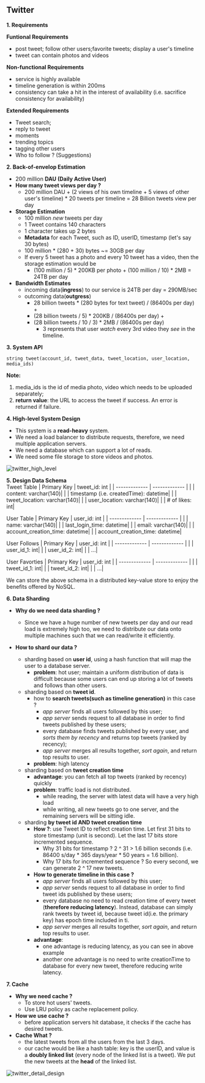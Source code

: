 ## Twitter

**1. Requirements**  

**Funtional Requirements**
- post tweet; follow other users;favorite tweets; display a user's timeline
- tweet can contain photos and videos

**Non-functional Requirements**
- service is highly available
- timeline generation is within 200ms
- consistency can take a hit in the interest of availability (i.e. sacrifice consistency for availability)

**Extended Requirements**
- Tweet search;
- reply to tweet
- moments
- trending topics
- tagging other users
- Who to follow ? (Suggestions)

**2. Back-of-envelop Estimation**  
- 200 million **DAU (Daily Active User)**
- **How many tweet views per day ?**
    - 200 million DAU + (2 views of his own timeline + 5 views of other user's timeline) * 20 tweets per timeline = 28 Billion tweets view per day 
- **Storage Estimation**
    - 100 million _new_ tweets per day
    - 1 Tweet contains 140 characters
    - 1 character takes up 2 bytes
    - **Metadata** for each Tweet, such as ID, userID, timestamp (let's say 30 bytes)
    - 100 million * (280 + 30) bytes ~= 30GB per day
    - If every 5 tweet has a photo and every 10 tweet has a video, then the storage estimation would be
      - (100 million / 5) * 200KB per photo + (100 million / 10) * 2MB = 24TB per day
- **Bandwidth Estimates**
    - incoming data(**ingress**) to our service is 24TB per day  = 290MB/sec
    - outcoming data(**outgress**)
        - 28 billion tweets * (280 bytes for text tweet) / (86400s per day) +
        - (28 billion tweets / 5) * 200KB / (86400s per day) +
        - (28 billion tweets / 10 / 3) * 2MB / (86400s per day) 
            - 3 represents that user _watch_ every 3rd video they _see_ in the timeline.

**3. System API**

```
string tweet(account_id, tweet_data, tweet_location, user_location, media_ids)
```

**Note:**  
1. media_ids is the id of media photo, video which needs to be uploaded separately;
2. **return value**: the URL to access the tweet if success. An error is returned if failure.


**4. High-level System Design**  
- This system is a **read-heavy** system.
- We need a load balancer to distribute requests, therefore, we need multiple application servers.
- We need a database which can support a lot of reads.
- We need some file storage to store videos and photos.

![twitter_high_level](https://user-images.githubusercontent.com/26174882/156422106-9f3b70ab-8bea-461d-88c3-ffc73a4ff62e.png)


**5. Design Data Schema**  
Tweet Table
|   Primary Key |      tweet_id: int    |
| ------------- |  ------------- |
|   | content: varchar(140)|
|   | timestamp (i.e. createdTime): datetime|
|   | tweet_location: varchar(140)|
|   | user_location: varchar(140)|
|   | # of likes: int|

User Table
|   Primary Key |      user_id: int    |
| ------------- |  ------------- |
|   | name: varchar(140)|
|   | last_login_time: datetime|
|   | email: varchar(140)|
|   | account_creation_time: datetime|
|   | account_creation_time: datetime|

User Follows
|   Primary Key |      user_id: int    |
| ------------- |  ------------- |
|   | user_id_1: int|
|   | user_id_2: int|
|   | ...|

User Favorties
|   Primary Key |      user_id: int    |
| ------------- |  ------------- |
|   | tweet_id_1: int|
|   | tweet_id_2: int|
|   | ...|

We can store the above schema in a distributed key-value store to enjoy the benefits offered by NoSQL.

**6. Data Sharding**
- **Why do we need data sharding ?**
    - Since we have a huge number of new tweets per day and our read load is extremely high too, we need to distribute our data onto multiple machines such that we can read/write it efficiently.

- **How to shard our data ?**
    - sharding based on **user id**, using a hash function that will map the user to a database server.
        - **problem**: hot user; maintain a uniform distribution of data is difficult because some users can end up storing a lot of tweets and follows than other users.
    - sharding based on **tweet id**.
        - how to **search tweets(such as timeline generation)** in this case ?
            - _app server_ finds all users followed by this user;
            - _app server_ sends request to all database in order to find tweets published by these users;
            - every database finds tweets published by every user, and _sorts them by recency_ and returns top tweets (ranked by recency);
            - _app server_ merges all results together, _sort again_, and return top results to user.
        - **problem**: high latency
    - sharding based on **tweet creation time**
        - **advantage**: you can fetch all top tweets (ranked by recency) quickly
        - **problem**: traffic load is not distributed.
            - while reading, the server with latest data will have a very high load
            - while writing, all new tweets go to one server, and the remaining servers will be sitting idle. 
    - sharding **by tweet id AND tweet creation time**
        - **How ?**: use Tweet ID to reflect creation time. Let first 31 bits to store timestamp (unit is second). Let the last 17 bits store incremented sequence.
            - Why 31 bits for timestamp ? 2 ^ 31 > 1.6 billion seconds (i.e. 86400 s/day * 365 days/year * 50 years = 1.6 billion).
            - Why 17 bits for incremented sequence ? So every second, we can generate 2 ^ 17 new tweets.
        - **How to generate timeline in this case ?**
            - _app server_ finds all users followed by this user;
            - _app server_ sends request to all database in order to find tweet ids published by these users;
            - every database no need to read creation time of every tweet (**therefore reducing latency**). Instead, database can simply rank tweets by tweet id, because tweet id(i.e. the primary key) has epoch time included in ti.
            - _app server_ merges all results together, _sort again_, and return top results to user.
        - **advantage**:
            - one advantage is reducing latency, as you can see in above example
            - another one advantage is no need to write creationTime to database for every new tweet, therefore reducing write latency. 

**7. Cache**
- **Why we need cache ?**
    - To store hot users' tweets.
    - Use LRU policy as cache replacement policy.
- **How we use cache ?**
    - before application servers hit database, it checks if the cache has desired tweets.
- **Cache What ?**
    - the latest tweets from all the users from the last 3 days.
    - our cache would be like a hash table: key is the userID, and value is a **doubly linked list** (every node of the linked list is a tweet). We put the new tweets at the **head** of the linked list.

![twitter_detail_design](https://user-images.githubusercontent.com/26174882/156713589-4b6eb6f5-4893-4d2c-ae67-06dbbfd52b41.jpg)
